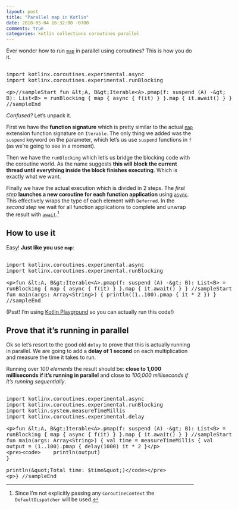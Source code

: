 ```yaml
---
layout: post
title: "Parallel map in Kotlin"
date: 2018-05-04 16:32:00 -0700
comments: true
categories: kotlin collections coroutines parallel
---
```


Ever wonder how to run [`map`][1]  in parallel using coroutines? This is how you do it.

<!--more-->

<xmp class="kotlin-code" data-highlight-only>
import kotlinx.coroutines.experimental.async
import kotlinx.coroutines.experimental.runBlocking

//sampleStart
fun <A, B>Iterable<A>.pmap(f: suspend (A) -> B): List<B> = runBlocking {
    map { async { f(it) } }.map { it.await() }
}
//sampleEnd
</xmp>

_Confused?_ Let’s unpack it.

First we have the **function signature** which is pretty similar to the actual [`map`][2] extension function signature on `Iterable`. The only thing we added was the `suspend` keyword on the parameter, which let’s us use `suspend` functions in `f` (as we’re going to see in a moment).

Then we have the `runBlocking` which let’s us bridge the blocking code with the coroutine world. As the name suggests **this will block the current thread until everything inside the block finishes executing**. Which is exactly what we want.

Finally we have the actual execution which is divided in 2 steps. The _first step_ **launches a new coroutine for each function application** using [`async`][3]. This effectively wraps the type of each element with  `Deferred`. In the _second step_ we wait for all function applications to complete and unwrap the result with [`await`][4].[^1]

## How to use it

Easy! **Just like you use `map`**:

<xmp class="kotlin-code">
import kotlinx.coroutines.experimental.async
import kotlinx.coroutines.experimental.runBlocking

fun <A, B>Iterable<A>.pmap(f: suspend (A) -> B): List<B> = runBlocking {
    map { async { f(it) } }.map { it.await() }
}
//sampleStart
fun main(args: Array<String>) {
    println((1..100).pmap { it * 2 })
}
//sampleEnd
</xmp>

(Psst! I’m using [Kotlin Playground][5] so you can actually run this code!)

## Prove that it’s running in parallel

Ok so let’s resort to the good old `delay` to prove that this is actually running in parallel. We are going to add a **delay of 1 second** on each multiplication and measure the time it takes to run. 

Running over _100 elements_ the result should be: **close to 1,000 milliseconds if it’s running in parallel** and close to _100,000 milliseconds if it’s running sequentially_.

<xmp class="kotlin-code">
import kotlinx.coroutines.experimental.async
import kotlinx.coroutines.experimental.runBlocking
import kotlin.system.measureTimeMillis
import kotlinx.coroutines.experimental.delay

fun <A, B>Iterable<A>.pmap(f: suspend (A) -> B): List<B> = runBlocking {
    map { async { f(it) } }.map { it.await() }
}
//sampleStart
fun main(args: Array<String>) {
    val time = measureTimeMillis {
        val output = (1..100).pmap {
            delay(1000)
            it * 2
        }

        println(output)
    }

    println("Total time: $time")
}
//sampleEnd
</xmp>

<script src="https://unpkg.com/kotlin-playground@1" data-selector=".kotlin-code"></script>

[^1]:	Since I’m not explicitly passing any  `CoroutineContext` the `DefaultDispatcher` will be used. 

[1]:	https://kotlinlang.org/api/latest/jvm/stdlib/kotlin.collections/map.html
[2]:	https://kotlinlang.org/api/latest/jvm/stdlib/kotlin.collections/map.html
[3]:	https://kotlin.github.io/kotlinx.coroutines/kotlinx-coroutines-core/kotlinx.coroutines.experimental/async.html
[4]:	https://kotlin.github.io/kotlinx.coroutines/kotlinx-coroutines-core/kotlinx.coroutines.experimental/-deferred/await.html
[5]:	https://blog.jetbrains.com/kotlin/2018/04/embedding-kotlin-playground/